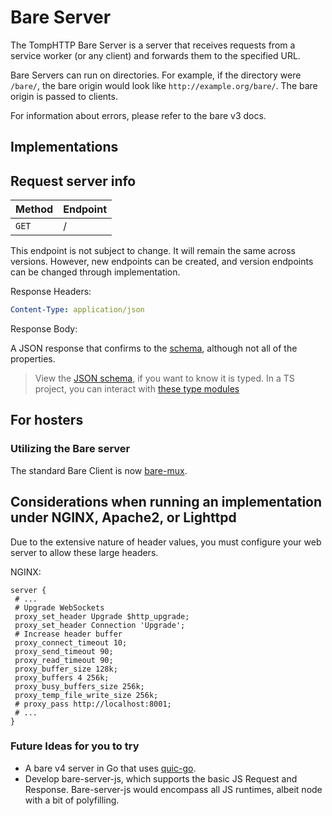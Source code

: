 # Bare Server

The TompHTTP Bare Server is a server that receives requests from a service worker (or any client) and forwards them to the specified URL.

Bare Servers can run on directories. For example, if the directory were `/bare/`, the bare origin would look like `http://example.org/bare/`. The bare origin is passed to clients.

For information about errors, please refer to the bare v3 docs.

## Implementations

## Request server info

| Method | Endpoint |
| ------ | -------- |
| `GET`  | /        |

This endpoint is not subject to change. It will remain the same across versions. However, new endpoints can be created, and version endpoints can be changed through implementation.

Response Headers:

```yaml
Content-Type: application/json
```

Response Body:

A JSON response that confirms to the [schema](../types/schema.json), although not all of the properties.

> View the [JSON schema](../types/schema.json), if you want to know it is typed.
> In a TS project, you can interact with [these type modules](../types/index.d.ts)

## For hosters

### Utilizing the Bare server

The standard Bare Client is now [bare-mux](https://github.com/MercuryWorkshop/bare-mux#bare-mux).

## Considerations when running an implementation under NGINX, Apache2, or Lighttpd

Due to the extensive nature of header values, you must configure your web server to allow these large headers.

NGINX:

```nginx
server {
 # ...
 # Upgrade WebSockets
 proxy_set_header Upgrade $http_upgrade;
 proxy_set_header Connection 'Upgrade';
 # Increase header buffer
 proxy_connect_timeout 10;
 proxy_send_timeout 90;
 proxy_read_timeout 90;
 proxy_buffer_size 128k;
 proxy_buffers 4 256k;
 proxy_busy_buffers_size 256k;
 proxy_temp_file_write_size 256k;
 # proxy_pass http://localhost:8001;
 # ...
}
```

### Future Ideas for you to try

- A bare v4 server in Go that uses [quic-go](https://pkg.go.dev/github.com/lucas-clemente/quic-go).
- Develop bare-server-js, which supports the basic JS Request and Response. Bare-server-js would encompass all JS runtimes, albeit node with a bit of polyfilling.
